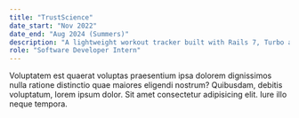 ```yaml
---
title: "TrustScience"
date_start: "Nov 2022"
date_end: "Aug 2024 (Summers)"
description: "A lightweight workout tracker built with Rails 7, Turbo and Stimulus for a fast, interactive UX."
role: "Software Developer Intern"
---
```


Voluptatem est quaerat voluptas praesentium ipsa dolorem dignissimos nulla ratione distinctio quae maiores eligendi nostrum? Quibusdam, debitis voluptatum, lorem ipsum dolor. Sit amet consectetur adipisicing elit. Iure illo neque tempora.